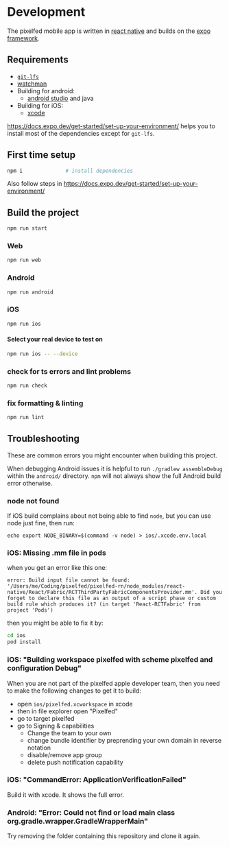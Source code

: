 # Development

The pixelfed mobile app is written in [react native](https://reactnative.dev) and builds on the [expo framework](https://expo.dev).

## Requirements

- [`git-lfs`](https://git-lfs.com)
- [watchman](https://facebook.github.io/watchman/docs/install)
- Building for android:
    - [android studio](https://developer.android.com/studio) and java
- Building for iOS:
    - [xcode](https://developer.apple.com/xcode/)

https://docs.expo.dev/get-started/set-up-your-environment/ helps you to install most of the dependencies except for `git-lfs`.

## First time setup

```sh
npm i              # install dependencies
```

Also follow steps in https://docs.expo.dev/get-started/set-up-your-environment/

## Build the project

```sh
npm run start
```

### Web

```sh
npm run web
```

### Android

```sh
npm run android
```

### iOS

```sh
npm run ios
```

#### Select your real device to test on
```sh
npm run ios -- --device
```

### check for ts errors and lint problems
```sh
npm run check
```

### fix formatting & linting
```sh
npm run lint
```

## Troubleshooting

These are common errors you might encounter when building this project.

When debugging Android issues it is helpful to run `./gradlew assembleDebug`
within the `android/` directory. `npm` will not always show the full Android
build error otherwise.

### node not found
If iOS build complains about not being able to find `node`, but you can use node just fine, then run:
```
echo export NODE_BINARY=$(command -v node) > ios/.xcode.env.local
```

### iOS: Missing .mm file in pods
when you get an error like this one:
```
error: Build input file cannot be found: '/Users/me/Coding/pixelfed/pixelfed-rn/node_modules/react-native/React/Fabric/RCTThirdPartyFabricComponentsProvider.mm'. Did you forget to declare this file as an output of a script phase or custom build rule which produces it? (in target 'React-RCTFabric' from project 'Pods')
```
then you might be able to fix it by:
```sh
cd ios
pod install
```


### iOS: "Building workspace pixelfed with scheme pixelfed and configuration Debug"

When you are not part of the pixelfed apple developer team, then you need to make the following changes to get it to build:

- open `ios/pixelfed.xcworkspace` in xcode
- then in file explorer open "Pixelfed"
- go to target pixelfed
- go to Signing & capabilities
   - Change the team to your own
   - change bundle identifier by preprending your own domain in reverse notation
   - disable/remove app group
   - delete push notification capability

### iOS: "CommandError: ApplicationVerificationFailed"

Build it with xcode. It shows the full error.

### Android: "Error: Could not find or load main class org.gradle.wrapper.GradleWrapperMain"

Try removing the folder containing this repository and clone it again.
